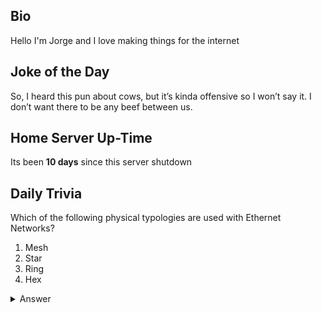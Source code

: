 ## Bio

Hello I'm Jorge and I love making things for the internet

## Joke of the Day

So, I heard this pun about cows, but it’s kinda offensive so I won’t say it. I don’t want there to be any beef between us. 

## Home Server Up-Time

Its been **10 days** since this server shutdown


## Daily Trivia

Which of the following physical typologies are used with Ethernet Networks?
 1. Mesh
 2. Star
 3. Ring
 4. Hex

<details>
  <summary>Answer</summary>
  Star
</details>
